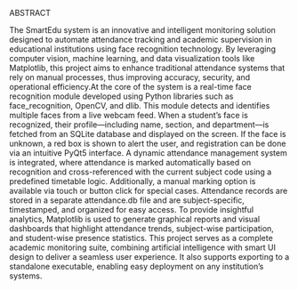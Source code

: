 ABSTRACT

The SmartEdu system is an innovative and intelligent monitoring solution designed to automate attendance tracking and academic supervision in educational institutions using face recognition technology. By leveraging computer vision, machine learning, and data visualization tools like Matplotlib, this project aims to enhance traditional attendance systems that rely on manual processes, thus improving accuracy, security, and operational efficiency.At the core of the system is a real-time face recognition module developed using Python libraries such as face_recognition, OpenCV, and dlib. This module detects and identifies multiple faces from a live webcam feed. When a student’s face is recognized, their profile—including name, section, and department—is fetched from an SQLite database and displayed on the screen. If the face is unknown, a red box is shown to alert the user, and registration can be done via an intuitive PyQt5 interface. 
A dynamic attendance management system is integrated, where attendance is marked automatically based on recognition and cross-referenced with the current subject code using a predefined timetable logic. Additionally, a manual marking option is available via touch or button click for special cases. Attendance records are stored in a separate attendance.db file and are subject-specific, timestamped, and organized for easy access. To provide insightful analytics, Matplotlib is used to generate graphical reports and visual dashboards that highlight attendance trends, subject-wise participation, and student-wise presence statistics. This project serves as a complete academic monitoring suite, combining artificial intelligence with smart UI design to deliver a seamless user experience. It also supports exporting to a standalone executable, enabling easy deployment on any institution’s systems. 

